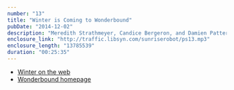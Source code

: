 ```yaml
---
number: "13"
title: "Winter is Coming to Wonderbound"
pubDate: "2014-12-02"
description: "Meredith Strathmeyer, Candice Bergeron, and Damien Patterson of Wonderbound stop by to discuss Winter, the newest collaborative production of the ballet company."
enclosure_link: "http://traffic.libsyn.com/sunriserobot/ps13.mp3"
enclosure_length: "13785539"
duration: "00:25:35"
---
```

- [Winter on the web](http://wonderbound.com/shows-events/winter-2014/)
- [Wonderbound homepage](http://wonderbound.com)